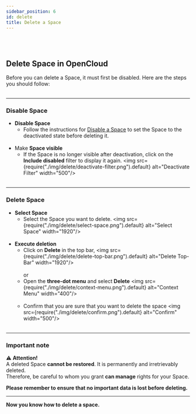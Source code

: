 ```yaml
---
sidebar_position: 6
id: delete
title: Delete a Space
---
```


<br/><br/>

## Delete Space in OpenCloud

Before you can delete a Space, it must first be disabled. Here are the steps you should follow: <br/><br/>

---

### Disable Space

- **Disable Space**
  - Follow the instructions for [Disable a Space](./disable-enable) to set the Space to the deactivated state before
    deleting it. <br/><br/>
- Make **Space visible**
  - If the Space is no longer visible after deactivation, click on the **Include disabled** filter to display it again.
    <img src={require("./img/delete/deactivate-filter.png").default} alt="Deactivate Filter" width="500"/> <br/><br/>

---

### Delete Space

- **Select Space**
  - Select the Space you want to delete. <img src={require("./img/delete/select-space.png").default} alt="Select Space"
    width="1920"/> <br/><br/>
- **Execute deletion**
  - Click on **Delete** in the top bar, <img src={require("./img/delete/delete-top-bar.png").default} alt="Delete
    Top-Bar" width="1920"/> <br/><br/> or
  - Open the **three-dot menu** and select **Delete** <img src={require("./img/delete/context-menu.png").default}
    alt="Context Menu" width="400"/> <br/><br/>
  - Confirm that you are sure that you want to delete the space <img src={require("./img/delete/confirm.png").default}
    alt="Confirm" width="500"/> <br/><br/>

---

### Important note

⚠️ **Attention!**  
A deleted Space **cannot be restored**. It is permanently and irretrievably deleted.  
Therefore, be careful to whom you grant **can manage** rights for your Space.

**Please remember to ensure that no important data is lost before deleting.**

---

**Now you know how to delete a space.**

